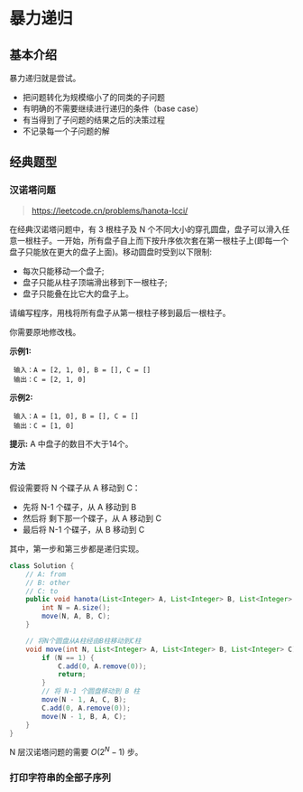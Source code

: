 # 暴力递归

## 基本介绍

暴力递归就是尝试。

- 把问题转化为规模缩小了的同类的子问题
- 有明确的不需要继续进行递归的条件（base case）
- 有当得到了子问题的结果之后的决策过程
- 不记录每一个子问题的解

## 经典题型

### 汉诺塔问题

> https://leetcode.cn/problems/hanota-lcci/

在经典汉诺塔问题中，有 3 根柱子及 N 个不同大小的穿孔圆盘，盘子可以滑入任意一根柱子。一开始，所有盘子自上而下按升序依次套在第一根柱子上(即每一个盘子只能放在更大的盘子上面)。移动圆盘时受到以下限制:

- 每次只能移动一个盘子;
- 盘子只能从柱子顶端滑出移到下一根柱子;
- 盘子只能叠在比它大的盘子上。

请编写程序，用栈将所有盘子从第一根柱子移到最后一根柱子。

你需要原地修改栈。

**示例1:**

```
 输入：A = [2, 1, 0], B = [], C = []
 输出：C = [2, 1, 0]
```

**示例2:**

```
 输入：A = [1, 0], B = [], C = []
 输出：C = [1, 0]
```

**提示:** A 中盘子的数目不大于14个。

#### 方法

假设需要将 N 个碟子从 A 移动到 C：

- 先将 N-1 个碟子，从 A 移动到 B
- 然后将 剩下那一个碟子，从 A 移动到 C
- 最后将 N-1 个碟子，从 B 移动到 C

其中，第一步和第三步都是递归实现。

```java
class Solution {
    // A: from
    // B: other
    // C: to
    public void hanota(List<Integer> A, List<Integer> B, List<Integer> C) {
        int N = A.size();
        move(N, A, B, C);
    }

    // 将N个圆盘从A柱经由B柱移动到C柱
    void move(int N, List<Integer> A, List<Integer> B, List<Integer> C) {
        if (N == 1) {
            C.add(0, A.remove(0));
            return;
        }
        // 将 N-1 个圆盘移动到 B 柱
        move(N - 1, A, C, B);
        C.add(0, A.remove(0));
        move(N - 1, B, A, C);
    }
}
```

N 层汉诺塔问题的需要 $O(2^N - 1)$ 步。

### 打印字符串的全部子序列









































